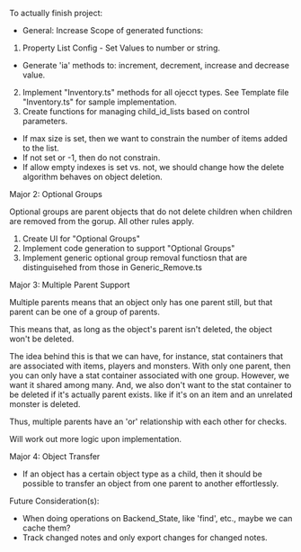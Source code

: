 To actually finish project:

- General: Increase Scope of generated functions:

1. Property List Config - Set Values to number or string.

- Generate 'ia' methods to: increment, decrement, increase and decrease value.

2. Implement "Inventory.ts" methods for all ojecct types.
   See Template file "Inventory.ts" for sample implementation.
3. Create functions for managing child_id_lists based on control parameters.

- If max size is set, then we want to constrain the number of items added to the list.
- If not set or -1, then do not constrain.
- If allow empty indexes is set vs. not, we should change how the delete algorithm behaves on object deletion.

Major 2: Optional Groups

Optional groups are parent objects that do not delete children when children are removed from the gorup. All other rules apply.

1. Create UI for "Optional Groups"
2. Implement code generation to support "Optional Groups"
3. Implement generic optional group removal functiosn that are distinguisehed from those in Generic_Remove.ts

Major 3: Multiple Parent Support

Multiple parents means that an object only has one parent still, but that parent can be one of a group of parents.

This means that, as long as the object's parent isn't deleted, the object won't be deleted.

The idea behind this is that we can have, for instance, stat containers that are associated with items, players and monsters. With only one parent, then you can only have a stat container associated with one group. However, we want it shared among many. And, we also don't want to the stat container to be deleted if it's actually parent exists. like if it's on an item and an unrelated monster is deleted.

Thus, multiple parents have an 'or' relationship with each other for checks.

Will work out more logic upon implementation.

Major 4: Object Transfer

- If an object has a certain object type as a child, then it should be possible to transfer an object from one parent to another effortlessly.

Future Consideration(s):

- When doing operations on Backend_State, like 'find', etc., maybe we can cache them?
- Track changed notes and only export changes for changed notes.
